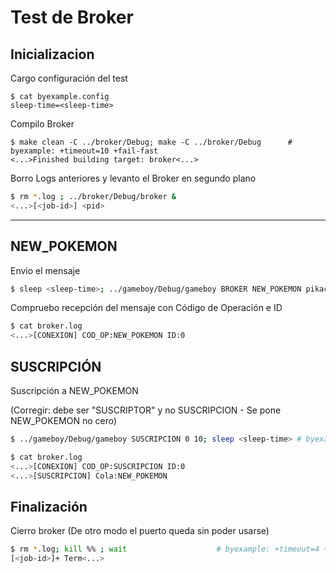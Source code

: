 # Test de Broker

## Inicializacion

Cargo configuración del test

```shell
$ cat byexample.config
sleep-time=<sleep-time>
```

Compilo Broker

```shell
$ make clean -C ../broker/Debug; make -C ../broker/Debug      # byexample: +timeout=10 +fail-fast
<...>Finished building target: broker<...>
```

Borro Logs anteriores y levanto el Broker en segundo plano

```bash
$ rm *.log ; ../broker/Debug/broker &
<...>[<job-id>] <pid>
```

- - - - - - - - - - - - -

## NEW_POKEMON

Envio el mensaje

```bash
$ sleep <sleep-time>; ../gameboy/Debug/gameboy BROKER NEW_POKEMON pikachu 1 1 1; sleep <sleep-time> # byexample: +timeout=8 +paste
```

Compruebo recepción del mensaje con Código de Operación e ID

```bash
$ cat broker.log
<...>[CONEXION] COD_OP:NEW_POKEMON ID:0
```

## SUSCRIPCIÓN

Suscripción a NEW_POKEMON

(Corregir: debe ser "SUSCRIPTOR" y no SUSCRIPCION -  Se pone NEW_POKEMON no cero)

```bash
$ ../gameboy/Debug/gameboy SUSCRIPCION 0 10; sleep <sleep-time> # byexample: +timeout=4 +paste
```

```bash
$ cat broker.log
<...>[CONEXION] COD_OP:SUSCRIPCION ID:0
<...>[SUSCRIPCION] Cola:NEW_POKEMON
```

## Finalización

Cierro broker (De otro modo el puerto queda sin poder usarse)

```bash
$ rm *.log; kill %% ; wait                    # byexample: +timeout=4 +norm-ws +paste
[<job-id>]+ Term<...>
```
